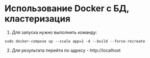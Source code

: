 # Использование Docker с БД, кластеризация
1. Для запуска нужно выполнить команду:
```shell script
sudo docker-compose up --scale app=2 -d --build --force-recreate
```
2. Для результата перейти по адресу -  http://localhost 
